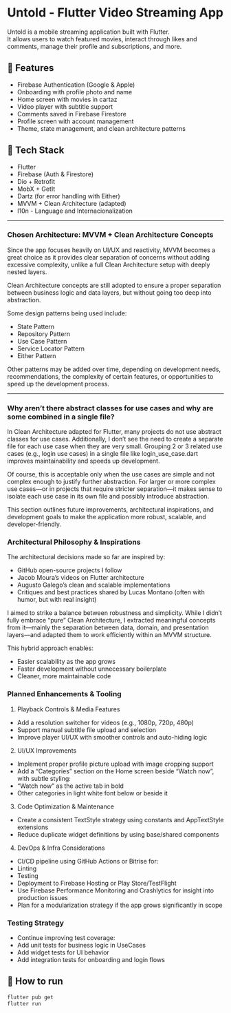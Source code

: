 # Untold - Flutter Video Streaming App

Untold is a mobile streaming application built with Flutter.  
It allows users to watch featured movies, interact through likes and comments, manage their profile and subscriptions, and more.

## 🚀 Features

- Firebase Authentication (Google & Apple)
- Onboarding with profile photo and name
- Home screen with movies in cartaz
- Video player with subtitle support
- Comments saved in Firebase Firestore
- Profile screen with account management
- Theme, state management, and clean architecture patterns

## 🧪 Tech Stack

- Flutter
- Firebase (Auth & Firestore)
- Dio + Retrofit
- MobX + GetIt
- Dartz (for error handling with Either)
- MVVM + Clean Architecture (adapted)
- l10n - Language and Internacionalization

---

### Chosen Architecture: MVVM + Clean Architecture Concepts

Since the app focuses heavily on UI/UX and reactivity, MVVM becomes a great choice as it provides clear separation of concerns without adding excessive complexity, unlike a full Clean Architecture setup with deeply nested layers.

Clean Architecture concepts are still adopted to ensure a proper separation between business logic and data layers, but without going too deep into abstraction.

Some design patterns being used include:
 - State Pattern
 - Repository Pattern
 - Use Case Pattern
 - Service Locator Pattern
 - Either Pattern

Other patterns may be added over time, depending on development needs, recommendations, the complexity of certain features, or opportunities to speed up the development process.

---

### Why aren’t there abstract classes for use cases and why are some combined in a single file?

In Clean Architecture adapted for Flutter, many projects do not use abstract classes for use cases. Additionally, I don’t see the need to create a separate file for each use case when they are very small. Grouping 2 or 3 related use cases (e.g., login use cases) in a single file like login_use_case.dart improves maintainability and speeds up development.

Of course, this is acceptable only when the use cases are simple and not complex enough to justify further abstraction. For larger or more complex use cases—or in projects that require stricter separation—it makes sense to isolate each use case in its own file and possibly introduce abstraction.

This section outlines future improvements, architectural inspirations, and development goals to make the application more robust, scalable, and developer-friendly.

### Architectural Philosophy & Inspirations

The architectural decisions made so far are inspired by:
 - GitHub open-source projects I follow
 - Jacob Moura’s videos on Flutter architecture
 - Augusto Galego’s clean and scalable implementations
 - Critiques and best practices shared by Lucas Montano (often with humor, but with real insight)

I aimed to strike a balance between robustness and simplicity. While I didn’t fully embrace “pure” Clean Architecture, I extracted meaningful concepts from it—mainly the separation between data, domain, and presentation layers—and adapted them to work efficiently within an MVVM structure.

This hybrid approach enables:
 - Easier scalability as the app grows
 - Faster development without unnecessary boilerplate
 - Cleaner, more maintainable code

### Planned Enhancements & Tooling

1. Playback Controls & Media Features
 - Add a resolution switcher for videos (e.g., 1080p, 720p, 480p)
 - Support manual subtitle file upload and selection
 - Improve player UI/UX with smoother controls and auto-hiding logic

2. UI/UX Improvements
 - Implement proper profile picture upload with image cropping support
 - Add a “Categories” section on the Home screen beside “Watch now”, with subtle styling:
 - “Watch now” as the active tab in bold
 - Other categories in light white font below or beside it

3. Code Optimization & Maintenance
 - Create a consistent TextStyle strategy using constants and AppTextStyle extensions
 - Reduce duplicate widget definitions by using base/shared components

4. DevOps & Infra Considerations
 - CI/CD pipeline using GitHub Actions or Bitrise for:
 - Linting
 - Testing
 - Deployment to Firebase Hosting or Play Store/TestFlight
 - Use Firebase Performance Monitoring and Crashlytics for insight into production issues
 - Plan for a modularization strategy if the app grows significantly in scope

### Testing Strategy
 - Continue improving test coverage:
 - Add unit tests for business logic in UseCases
 - Add widget tests for UI behavior
 - Add integration tests for onboarding and login flows

## 🔧 How to run

```bash
flutter pub get
flutter run
```

